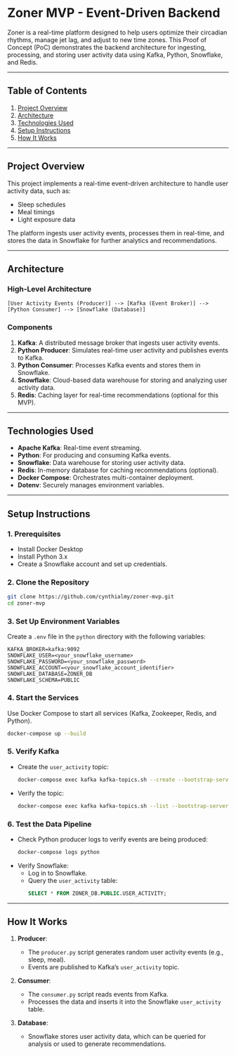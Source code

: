 # **Zoner MVP - Event-Driven Backend**

Zoner is a real-time platform designed to help users optimize their circadian rhythms, manage jet lag, and adjust to new time zones. This Proof of Concept (PoC) demonstrates the backend architecture for ingesting, processing, and storing user activity data using Kafka, Python, Snowflake, and Redis.

---

## **Table of Contents**

1. [Project Overview](#project-overview)
2. [Architecture](#architecture)
3. [Technologies Used](#technologies-used)
4. [Setup Instructions](#setup-instructions)
5. [How It Works](#how-it-works)

---

## **Project Overview**

This project implements a real-time event-driven architecture to handle user activity data, such as:
- Sleep schedules
- Meal timings
- Light exposure data

The platform ingests user activity events, processes them in real-time, and stores the data in Snowflake for further analytics and recommendations.

---

## **Architecture**

### **High-Level Architecture**
```plaintext
[User Activity Events (Producer)] --> [Kafka (Event Broker)] --> [Python Consumer] --> [Snowflake (Database)]
```

### **Components**
1. **Kafka**: A distributed message broker that ingests user activity events.
2. **Python Producer**: Simulates real-time user activity and publishes events to Kafka.
3. **Python Consumer**: Processes Kafka events and stores them in Snowflake.
4. **Snowflake**: Cloud-based data warehouse for storing and analyzing user activity data.
5. **Redis**: Caching layer for real-time recommendations (optional for this MVP).

---

## **Technologies Used**

- **Apache Kafka**: Real-time event streaming.
- **Python**: For producing and consuming Kafka events.
- **Snowflake**: Data warehouse for storing user activity data.
- **Redis**: In-memory database for caching recommendations (optional).
- **Docker Compose**: Orchestrates multi-container deployment.
- **Dotenv**: Securely manages environment variables.

---

## **Setup Instructions**

### **1. Prerequisites**
- Install Docker Desktop
- Install Python 3.x
- Create a Snowflake account and set up credentials.

### **2. Clone the Repository**
```bash
git clone https://github.com/cynthialmy/zoner-mvp.git
cd zoner-mvp
```

### **3. Set Up Environment Variables**
Create a `.env` file in the `python` directory with the following variables:

```plaintext
KAFKA_BROKER=kafka:9092
SNOWFLAKE_USER=<your_snowflake_username>
SNOWFLAKE_PASSWORD=<your_snowflake_password>
SNOWFLAKE_ACCOUNT=<your_snowflake_account_identifier>
SNOWFLAKE_DATABASE=ZONER_DB
SNOWFLAKE_SCHEMA=PUBLIC
```

### **4. Start the Services**
Use Docker Compose to start all services (Kafka, Zookeeper, Redis, and Python).

```bash
docker-compose up --build
```

### **5. Verify Kafka**
- Create the `user_activity` topic:
  ```bash
  docker-compose exec kafka kafka-topics.sh --create --bootstrap-server localhost:9092 --replication-factor 1 --partitions 1 --topic user_activity
  ```
- Verify the topic:
  ```bash
  docker-compose exec kafka kafka-topics.sh --list --bootstrap-server localhost:9092
  ```

### **6. Test the Data Pipeline**
- Check Python producer logs to verify events are being produced:
  ```bash
  docker-compose logs python
  ```
- Verify Snowflake:
  - Log in to Snowflake.
  - Query the `user_activity` table:
    ```sql
    SELECT * FROM ZONER_DB.PUBLIC.USER_ACTIVITY;
    ```

---

## **How It Works**

1. **Producer**:
   - The `producer.py` script generates random user activity events (e.g., sleep, meal).
   - Events are published to Kafka’s `user_activity` topic.

2. **Consumer**:
   - The `consumer.py` script reads events from Kafka.
   - Processes the data and inserts it into the Snowflake `user_activity` table.

3. **Database**:
   - Snowflake stores user activity data, which can be queried for analysis or used to generate recommendations.

